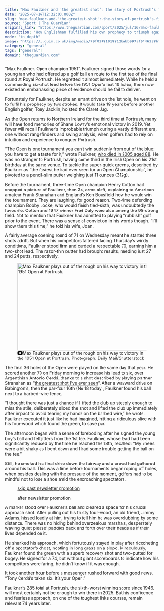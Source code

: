 ```yaml
---
title: "Max Faulkner and ‘the greatest shot’: the story of Portrush’s first Open champion"
date: "2025-07-16T12:32:03.000Z"
slug: "max-faulkner-and-'the-greatest-shot':-the-story-of-portrush's-first-open-champion"
source: "Sport | The Guardian"
original_link: "https://www.theguardian.com/sport/2025/jul/16/max-faulkner-greatest-shot-the-story-of-portrush-first-open-champion-golf"
description: "How Englishman fulfilled his own prophecy to triumph against the odds at the 1951 championship “Max Faulkner. Open champion 1951”. Faulkner signed those words for a young fan who had offered up a golf ball en route to the first tee of the final round at Royal Portrush. He regretted it almost immediately. While he held a commanding six-shot lead before the 1951 Open’s last 18 holes, there now existed an embarrassing piece of evidence should he fail to deliver. Fortunately for Faulkner, despite an errant drive on the 1st hole, he went on to fulfil his prophecy by two strokes. It would take 18 years before another English golfer, Tony Jacklin, hoisted the Claret Jug.  Continue reading..."
mode: "in_depth"
image: "https://i.guim.co.uk/img/media/79f03981018812bebb997af5446338bf0dcea0ab/10_148_1794_1435/master/1794.jpg?width=1200&height=630&quality=85&auto=format&fit=crop&overlay-align=bottom%2Cleft&overlay-width=100p&overlay-base64=L2ltZy9zdGF0aWMvb3ZlcmxheXMvdGctZGVmYXVsdC5wbmc&enable=upscale&s=22d27758842f99ed3552f15c45961258"
category: "general"
tags: ["general"]
domain: "theguardian.com"
---
```

<div id="readability-page-1" class="page"><div id="maincontent"><p><span>“M</span>ax Faulkner. Open champion 1951”. Faulkner signed those words for a young fan who had offered up a golf ball en route to the first tee of the final round at Royal Portrush. He regretted it almost immediately. While he held a commanding six-shot lead before the 1951 Open’s last 18 holes, there now existed an embarrassing piece of evidence should he fail to deliver.</p><p>Fortunately for Faulkner, despite an errant drive on the 1st hole, he went on to fulfil his prophecy by two strokes. It would take 18 years before another English golfer, Tony Jacklin, hoisted the Claret Jug.</p><p>As the Open returns to Northern Ireland for the third time at Portrush, many will have fond memories of <a href="https://www.theguardian.com/sport/2025/jul/14/shane-lowry-golf-the-open-portrush-interview" data-link-name="in body link">Shane Lowry’s emotional victory in 2019</a>. Yet fewer will recall Faulkner’s improbable triumph during a vastly different era, one without rangefinders and swing analysis, when golfers had to rely on intuition and experience to conquer Portrush.</p><p>“The Open is one tournament you can’t win suddenly from out of the blue: you have to get a taste for it,” wrote Faulkner, <a href="https://www.theguardian.com/news/2005/apr/05/guardianobituaries.golf" data-link-name="in body link">who died in 2005 aged 88</a>. He was no stranger to Portrush, having come third in the Irish Open on his 21st birthday at the same venue. To tackle the super-quick greens, described by Faulkner as “the fastest he had ever seen for an Open Championship”, he pivoted to a pencil-slim putter weighing just 11 ounces (312g).</p><p>Before the tournament, three-time Open champion Henry Cotton had snapped a picture of Faulkner, then 34, arms aloft, explaining to American amateur Frank Stranahan and England’s Ken Bousfield how he would win the tournament. They are laughing, for good reason. Two-time defending champion Bobby Locke, who would finish tied-sixth, was undoubtedly the favourite. Cotton and 1947 winner Fred Daly were also among the 98-strong field. Not to mention that Faulkner had admitted to playing “rubbish” golf prior to the event. There was a sense of conviction in his words though. “I’ll show them this time,” he told his wife, Joan.</p><p>A fairly average opening round of 71 on Wednesday meant he started three shots adrift. But when his competitors faltered facing Thursday’s windy conditions, Faulkner stood firm and carded a respectable 70, earning him a two-shot lead. The razor-thin putter had brought results, needing just 27 and 24 putts, respectively.</p><figure id="eedf8d5b-ae6b-49ad-bc47-060d73f5a03c" data-spacefinder-role="showcase" data-spacefinder-type="model.dotcomrendering.pageElements.ImageBlockElement"><div id="img-2"><picture><source srcset="https://i.guim.co.uk/img/media/e97f232d76e833783831c371184888dd5be35dbe/0_0_3462_2219/master/3462.jpg?width=880&amp;dpr=2&amp;s=none&amp;crop=none" media="(min-width: 1300px) and (-webkit-min-device-pixel-ratio: 1.25), (min-width: 1300px) and (min-resolution: 120dpi)"><source srcset="https://i.guim.co.uk/img/media/e97f232d76e833783831c371184888dd5be35dbe/0_0_3462_2219/master/3462.jpg?width=880&amp;dpr=1&amp;s=none&amp;crop=none" media="(min-width: 1300px)"><source srcset="https://i.guim.co.uk/img/media/e97f232d76e833783831c371184888dd5be35dbe/0_0_3462_2219/master/3462.jpg?width=800&amp;dpr=2&amp;s=none&amp;crop=none" media="(min-width: 1140px) and (-webkit-min-device-pixel-ratio: 1.25), (min-width: 1140px) and (min-resolution: 120dpi)"><source srcset="https://i.guim.co.uk/img/media/e97f232d76e833783831c371184888dd5be35dbe/0_0_3462_2219/master/3462.jpg?width=800&amp;dpr=1&amp;s=none&amp;crop=none" media="(min-width: 1140px)"><source srcset="https://i.guim.co.uk/img/media/e97f232d76e833783831c371184888dd5be35dbe/0_0_3462_2219/master/3462.jpg?width=640&amp;dpr=2&amp;s=none&amp;crop=none" media="(min-width: 980px) and (-webkit-min-device-pixel-ratio: 1.25), (min-width: 980px) and (min-resolution: 120dpi)"><source srcset="https://i.guim.co.uk/img/media/e97f232d76e833783831c371184888dd5be35dbe/0_0_3462_2219/master/3462.jpg?width=640&amp;dpr=1&amp;s=none&amp;crop=none" media="(min-width: 980px)"><source srcset="https://i.guim.co.uk/img/media/e97f232d76e833783831c371184888dd5be35dbe/0_0_3462_2219/master/3462.jpg?width=620&amp;dpr=2&amp;s=none&amp;crop=none" media="(min-width: 660px) and (-webkit-min-device-pixel-ratio: 1.25), (min-width: 660px) and (min-resolution: 120dpi)"><source srcset="https://i.guim.co.uk/img/media/e97f232d76e833783831c371184888dd5be35dbe/0_0_3462_2219/master/3462.jpg?width=620&amp;dpr=1&amp;s=none&amp;crop=none" media="(min-width: 660px)"><source srcset="https://i.guim.co.uk/img/media/e97f232d76e833783831c371184888dd5be35dbe/0_0_3462_2219/master/3462.jpg?width=605&amp;dpr=2&amp;s=none&amp;crop=none" media="(min-width: 480px) and (-webkit-min-device-pixel-ratio: 1.25), (min-width: 480px) and (min-resolution: 120dpi)"><source srcset="https://i.guim.co.uk/img/media/e97f232d76e833783831c371184888dd5be35dbe/0_0_3462_2219/master/3462.jpg?width=605&amp;dpr=1&amp;s=none&amp;crop=none" media="(min-width: 480px)"><source srcset="https://i.guim.co.uk/img/media/e97f232d76e833783831c371184888dd5be35dbe/0_0_3462_2219/master/3462.jpg?width=445&amp;dpr=2&amp;s=none&amp;crop=none" media="(min-width: 320px) and (-webkit-min-device-pixel-ratio: 1.25), (min-width: 320px) and (min-resolution: 120dpi)"><source srcset="https://i.guim.co.uk/img/media/e97f232d76e833783831c371184888dd5be35dbe/0_0_3462_2219/master/3462.jpg?width=445&amp;dpr=1&amp;s=none&amp;crop=none" media="(min-width: 320px)"><img alt="Max Faulkner plays out of the rough on his way to victory in the 1951 Open at Portrush." src="https://i.guim.co.uk/img/media/e97f232d76e833783831c371184888dd5be35dbe/0_0_3462_2219/master/3462.jpg?width=445&amp;dpr=1&amp;s=none&amp;crop=none" width="445" height="285.2267475447718" loading="lazy"></picture></div><figcaption data-spacefinder-role="inline"><span><svg width="18" height="13" viewBox="0 0 18 13"><path d="M18 3.5v8l-1.5 1.5h-15l-1.5-1.5v-8l1.5-1.5h3.5l2-2h4l2 2h3.5l1.5 1.5zm-9 7.5c1.9 0 3.5-1.6 3.5-3.5s-1.6-3.5-3.5-3.5-3.5 1.6-3.5 3.5 1.6 3.5 3.5 3.5z"></path></svg></span><span>Max Faulkner plays out of the rough on his way to victory in the 1951 Open at Portrush.</span> Photograph: Daily Mail/Shutterstock</figcaption></figure><p>The final 36 holes of the Open were played on the same day that year. He scored another 70 on Friday morning to increase his lead to six, over Argentinian Antonio Cerdá, thanks to a shot described by playing partner Stranahan as “<a href="https://www.theopen.com/latest/2019/06/the-greatest-shot-ive-ever-seen" data-link-name="in body link">the greatest shot I’ve ever seen</a>”. After a wayward drive on Babington’s, then the par-four 16th (No 18 today), Faulkner found his ball next to a barbed-wire fence.</p><p>“I thought there was just a chance if I lifted the club up steeply enough to miss the stile, deliberately sliced the shot and lifted the club up immediately after impact to avoid tearing my hands on the barbed wire,” he wrote. Faulkner executed it just like he had imagined, hitting a ridiculous slice with his four-wood which found the green, to save par.</p><p>The afternoon began with a sense of foreboding after he signed the young boy’s ball and felt jitters from the 1st tee. Faulkner, whose lead had been significantly reduced by the time he reached the 18th, recalled: “My knees were a bit shaky as I bent down and I had some trouble getting the ball on the tee.”</p><p>Still, he smoked his final drive down the fairway and a crowd had gathered around his ball. This was a time before tournaments began roping off holes, when besides dealing with the pressure of the moment, golfers had to be mindful not to lose a shoe amid the encroaching spectators.</p><figure data-spacefinder-role="inline" data-spacefinder-type="model.dotcomrendering.pageElements.NewsletterSignupBlockElement"><a data-ignore="global-link-styling" href="#EmailSignup-skip-link-11">skip past newsletter promotion</a><p id="EmailSignup-skip-link-11" tabindex="0" aria-label="after newsletter promotion" role="note">after newsletter promotion</p></figure><p>A marker stood over Faulkner’s ball and cleared a space for his crucial approach shot. After pulling out his trusty four-wood, an old friend, Jimmy Adams, hissed loudly at him, trying to tell him he was overclubbing by some distance. There was no hiding behind overzealous marshals, desperately waving ‘quiet please’ paddles back and forth over their heads as if their lives depended on it.</p><p>He shanked his approach, which fortuitously stayed in play after ricocheting off a spectator’s chest, nestling in long grass on a slope. Miraculously, Faulkner found the green with a superb recovery shot and two-putted for bogey. He signed for a 74, but without giant scoreboards to indicate how his competitors were faring, he didn’t know if it was enough.</p><p>It took another hour before a messenger rushed forward with good news. “Tony Cerdá’s taken six. It’s your Open.”</p><p>Faulkner’s 285 total at Portrush, the sixth-worst winning score since 1946, will most certainly not be enough to win there in 2025. But his confidence and fearless approach, on one of the toughest links courses, remain relevant 74 years later.</p></div></div>